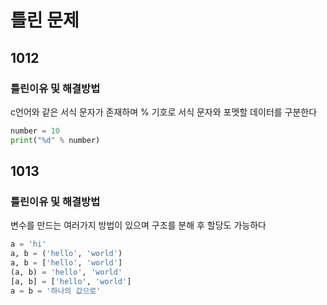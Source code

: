 # 틀린 문제

## 1012

### 틀린이유 및 해결방법

c언어와 같은 서식 문자가 존재하며 % 기호로 서식 문자와 포멧할 데이터를 구분한다

```py
number = 10
print("%d" % number)
```

## 1013

### 틀린이유 및 해결방법

변수를 만드는 여러가지 방법이 있으며 구조를 분해 후 할당도 가능하다

```py
a = 'hi'
a, b = ('hello', 'world')
a, b = ['hello', 'world']
(a, b) = 'hello', 'world'
[a, b] = ['hello', 'world']
a = b = '하나의 값으로'
```
